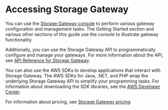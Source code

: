 # Accessing Storage Gateway<a name="WhatIsAPIIntro"></a>

You can use the [Storage Gateway console](https://console.aws.amazon.com/storagegateway/home) to perform various gateway configuration and management tasks\. The Getting Started section and various other sections of this guide use the console to illustrate gateway functionality\.

Additionally, you can use the Storage Gateway API to programmatically configure and manage your gateways\. For more information about the API, see [API Reference for Storage Gateway](AWSStorageGatewayAPI.md)\. 

You can also use the AWS SDKs to develop applications that interact with Storage Gateway\. The AWS SDKs for Java, \.NET, and PHP wrap the underlying Storage Gateway API to simplify your programming tasks\. For information about downloading the SDK libraries, see the [AWS Developer Center](http://aws.amazon.com/code)\.

For information about pricing, see [Storage Gateway pricing](http://aws.amazon.com/storagegateway/pricing)\.